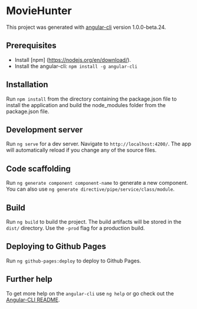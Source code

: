 # MovieHunter

This project was generated with [angular-cli](https://github.com/angular/angular-cli) version 1.0.0-beta.24.

## Prerequisites

  - Install [npm] (https://nodejs.org/en/download/).
  - Install the angular-cli: `npm install -g angular-cli`

## Installation

Run `npm install` from the directory containing the package.json file to install the application and build the node_modules folder
from the package.json file.

## Development server

Run `ng serve` for a dev server. Navigate to `http://localhost:4200/`. The app will automatically reload if you change any of the source files.

## Code scaffolding

Run `ng generate component component-name` to generate a new component. You can also use `ng generate directive/pipe/service/class/module`.

## Build

Run `ng build` to build the project. The build artifacts will be stored in the `dist/` directory. Use the `-prod` flag for a production build.

## Deploying to Github Pages

Run `ng github-pages:deploy` to deploy to Github Pages.

## Further help

To get more help on the `angular-cli` use `ng help` or go check out the [Angular-CLI README](https://github.com/angular/angular-cli/blob/master/README.md).
